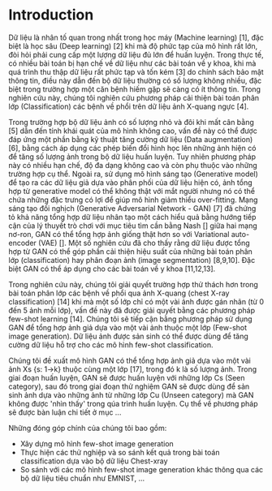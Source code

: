 # Introduction



Dữ liệu là nhân tố quan trong nhất trong học máy (Machine learning) [1], đặc biệt là học sâu (Deep learning) [2] khi mà độ phức tạp của mô hình rất lớn, đòi hỏi phải cung cấp một lượng dữ liệu đủ lớn để huấn luyện. Trong thực tế, có nhiều bài toán bị hạn chế về dữ liệu như các bài toán về y khoa, khi mà quá trình thu thập dữ liệu rất phức tạp và tốn kém [3] do chính sách bảo mật thông tin, điều này dẫn đến bộ dữ liệu thường có số lượng không nhiều, đặc biệt trong trường hợp một căn bệnh hiếm gặp sẽ càng có ít thông tin. Trong nghiên cứu này, chúng tôi nghiên cứu phương pháp cải thiện bài toán phân lớp (Classification) các bệnh về phổi trên dữ liệu ảnh X-quang ngực [4].

Trong trường hợp bộ dữ liệu ảnh có số lượng nhỏ và đôi khi mất cân bằng [5] dẫn đến tính khái quát của mô hình không cao, vấn đề này có thể được đáp ứng một phần bằng kỹ thuật tăng cường dữ liệu (Data augmentation) [6], bằng cách áp dụng các phép biến đổi hình học lên những ảnh hiện có để tăng số lượng ảnh trong bộ dữ liệu huấn luyện. Tuy nhiên phương pháp này có nhiều hạn chế, độ đa dạng không cao và còn phụ thuộc vào những trường hợp cụ thể. Ngoài ra, sử dụng mô hình sáng tạo (Generative model) để tạo ra các dữ liệu giả dựa vào phân phối của dữ liệu hiện có, ảnh tổng hợp từ generative model có thể không thật với mắt người nhưng nó có thể chứa những đặc trưng có lợi để giúp mô hình giảm thiểu over-fitting. Mạng sáng tạo đối nghịch (Generative Adversarial Network - GAN) [7] đã chứng tỏ khả năng tổng hợp dữ liệu nhân tạo một cách hiểu quả bằng hướng tiếp cận của lý thuyết trò chơi với mục tiêu tìm cần bằng Nash [] giữa hai mạng nơ-ron, GAN có thể tổng hợp ảnh giống thật hơn so với Variational auto-encoder (VAE) []. Một số nghiên cứu đã cho thấy rằng dữ liệu được tổng hợp từ GAN có thể góp phần cải thiện hiệu suất của những bài toán phân lớp (classification) hay phân đoạn ảnh (image segmentation) [8,9,10]. Đặc biệt GAN có thể áp dụng cho các bài toán về y khoa [11,12,13].

Trong nghiên cứu này, chúng tôi giải quyết trường hợp thử thách hơn trong bài toán phân lớp các bệnh về phổi qua ảnh X-quang (chest X-ray classification) [14] khi mà một số lớp chỉ có một vài ảnh được gán nhãn (từ 0 đến 5 ảnh mỗi lớp), vấn đề này đã được giải quyết bằng các phương pháp few-shot learning [14]. Chúng tôi sẽ tiếp cận bằng phương pháp sử dụng GAN để tổng hợp ảnh giả dựa vào một vài ảnh thuộc một lớp (Few-shot image generation). Dữ liệu ảnh được sản sinh có thể được dùng để tăng cường dữ liệu hỗ trợ cho các mô hình few-shot classification.

Chúng tôi đề xuất mô hình GAN có thể tổng hợp ảnh giả dựa vào một vài ảnh Xs {s: 1->k} thuộc cùng một lớp [17], trong đó k là số lượng ảnh. Trong giai đoạn huấn luyện, GAN sẽ được huấn luyện với những lớp Cs (Seen category), sau đó trong giai đoạn thử nghiệm GAN sẽ được dùng để sản sinh ảnh dựa vào những ảnh từ những lớp Cu (Unseen category) mà GAN không được 'nhìn thấy' trong qúa trình huấn luyện. Cụ thể về phương pháp sẽ được bàn luận chi tiết ở mục ...

Những đóng góp chính của chúng tôi bao gồm:

-   Xây dựng mô hình few-shot image generation
-   Thực hiện các thử nghiệp và so sánh kết quả trong bài toán classification dựa vào bộ dữ liệu Chest-xray
-   So sánh với các mô hình few-shot image generation khác thông qua các bộ dữ liệu tiêu chuẩn như EMNIST, ...
